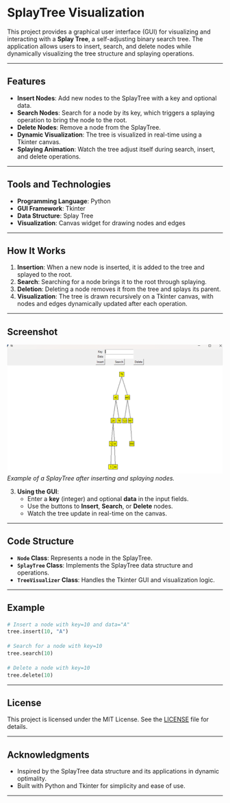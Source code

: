 # SplayTree Visualization

This project provides a graphical user interface (GUI) for visualizing and interacting with a **Splay Tree**, a self-adjusting binary search tree. The application allows users to insert, search, and delete nodes while dynamically visualizing the tree structure and splaying operations.

---

## Features
- **Insert Nodes**: Add new nodes to the SplayTree with a key and optional data.
- **Search Nodes**: Search for a node by its key, which triggers a splaying operation to bring the node to the root.
- **Delete Nodes**: Remove a node from the SplayTree.
- **Dynamic Visualization**: The tree is visualized in real-time using a Tkinter canvas.
- **Splaying Animation**: Watch the tree adjust itself during search, insert, and delete operations.

---

## Tools and Technologies
- **Programming Language**: Python
- **GUI Framework**: Tkinter
- **Data Structure**: Splay Tree
- **Visualization**: Canvas widget for drawing nodes and edges

---

## How It Works
1. **Insertion**: When a new node is inserted, it is added to the tree and splayed to the root.
2. **Search**: Searching for a node brings it to the root through splaying.
3. **Deletion**: Deleting a node removes it from the tree and splays its parent.
4. **Visualization**: The tree is drawn recursively on a Tkinter canvas, with nodes and edges dynamically updated after each operation.

---

## Screenshot
![SplayTree Visualization](/SplayedTree.png)  
*Example of a SplayTree after inserting and splaying nodes.*

3. **Using the GUI**:
   - Enter a **key** (integer) and optional **data** in the input fields.
   - Use the buttons to **Insert**, **Search**, or **Delete** nodes.
   - Watch the tree update in real-time on the canvas.

---

## Code Structure
- **`Node` Class**: Represents a node in the SplayTree.
- **`SplayTree` Class**: Implements the SplayTree data structure and operations.
- **`TreeVisualizer` Class**: Handles the Tkinter GUI and visualization logic.

---

## Example
```python
# Insert a node with key=10 and data="A"
tree.insert(10, "A")

# Search for a node with key=10
tree.search(10)

# Delete a node with key=10
tree.delete(10)
```

---

## License
This project is licensed under the MIT License. See the [LICENSE](LICENSE) file for details.

---

## Acknowledgments
- Inspired by the SplayTree data structure and its applications in dynamic optimality.
- Built with Python and Tkinter for simplicity and ease of use.

---
